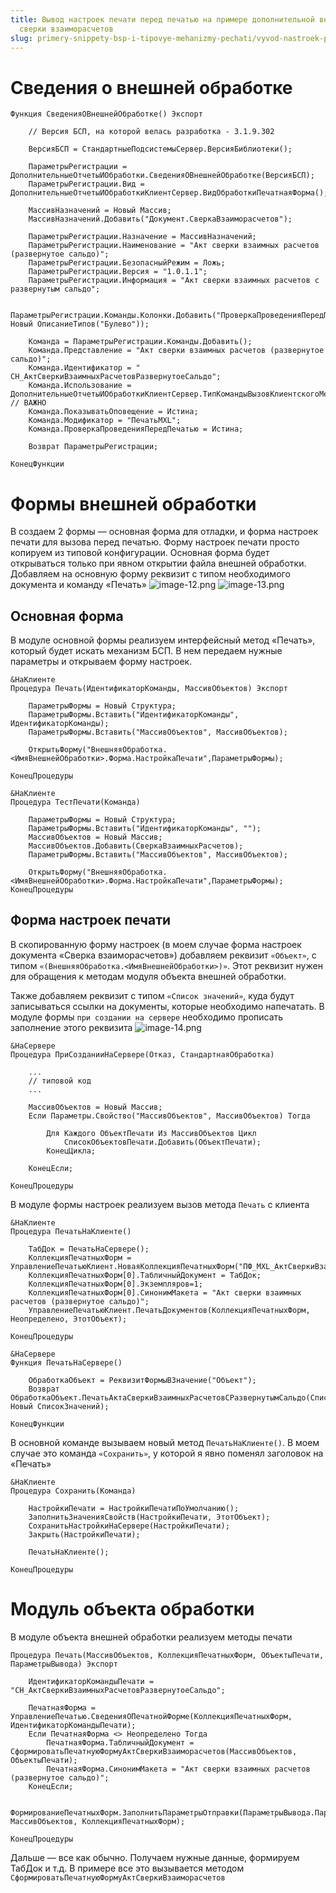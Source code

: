 ```yaml
---
title: Вывод настроек печати перед печатью на примере дополнительной внешней ПФ акта
  сверки взаиморасчетов
slug: primery-snippety-bsp-i-tipovye-mehanizmy-pechati/vyvod-nastroek-pechati-pered-pechatyu-na-primere-dopolnitelnoy-vneshney-pf-akta-sverki-vzaimoraschetov
---
```


# Сведения о внешней обработке
```bsl
Функция СведенияОВнешнейОбработке() Экспорт
	
	// Версия БСП, на которой велась разработка - 3.1.9.302
	
	ВерсияБСП = СтандартныеПодсистемыСервер.ВерсияБиблиотеки();
	
	ПараметрыРегистрации = ДополнительныеОтчетыИОбработки.СведенияОВнешнейОбработке(ВерсияБСП);
	ПараметрыРегистрации.Вид = ДополнительныеОтчетыИОбработкиКлиентСервер.ВидОбработкиПечатнаяФорма();
	
    МассивНазначений = Новый Массив;
	МассивНазначений.Добавить("Документ.СверкаВзаиморасчетов");
 
    ПараметрыРегистрации.Назначение = МассивНазначений;
    ПараметрыРегистрации.Наименование = "Акт сверки взаимных расчетов (развернутое сальдо)";
    ПараметрыРегистрации.БезопасныйРежим = Ложь;
    ПараметрыРегистрации.Версия = "1.0.1.1";    
    ПараметрыРегистрации.Информация = "Акт сверки взаимных расчетов с развернутым сальдо";
 
	ПараметрыРегистрации.Команды.Колонки.Добавить("ПроверкаПроведенияПередПечатью", Новый ОписаниеТипов("Булево"));
	
	Команда = ПараметрыРегистрации.Команды.Добавить();
    Команда.Представление = "Акт сверки взаимных расчетов (развернутое сальдо)";
    Команда.Идентификатор = " СН_АктСверкиВзаимныхРасчетовРазвернутоеСальдо";
    Команда.Использование = ДополнительныеОтчетыИОбработкиКлиентСервер.ТипКомандыВызовКлиентскогоМетода(); // ВАЖНО
    Команда.ПоказыватьОповещение = Истина;
	Команда.Модификатор = "ПечатьMXL";
	Команда.ПроверкаПроведенияПередПечатью = Истина;
	
    Возврат ПараметрыРегистрации;
	
КонецФункции  
```
# Формы внешней обработки
В создаем 2 формы — основная форма для отладки, и форма настроек печати для вызова перед печатью. Форму настроек печати просто копируем из типовой конфигурации. Основная форма будет открываться только при явном открытии файла внешней обработки.
Добавляем на основную форму реквизит с типом необходимого документа и команду «Печать»
![image-12.png](https://sinenikolsky.ru/s/QEWSKmHn7HKGJX4/download?path=%2F2025%2F04%2F16&files=5d781369-bfa1-4db3-8dcf-e4abd6c57bf2.png)
![image-13.png](https://sinenikolsky.ru/s/QEWSKmHn7HKGJX4/download?path=%2F2025%2F04%2F16&files=d87c1613-5ee7-4843-b61e-d73af33a7ee4.png)
## Основная форма
В модуле основной формы реализуем интерфейсный метод «Печать», который будет искать механизм БСП. В нем передаем нужные параметры и открываем форму настроек.
```bsl
&НаКлиенте
Процедура Печать(ИдентификаторКоманды, МассивОбъектов) Экспорт
		
	ПараметрыФормы = Новый Структура;
	ПараметрыФормы.Вставить("ИдентификаторКоманды", ИдентификаторКоманды);
	ПараметрыФормы.Вставить("МассивОбъектов", МассивОбъектов);
 
	ОткрытьФорму("ВнешняяОбработка.<ИмяВнешнейОбработки>.Форма.НастройкаПечати",ПараметрыФормы);
	
КонецПроцедуры
 
&НаКлиенте
Процедура ТестПечати(Команда)
	
	ПараметрыФормы = Новый Структура;
	ПараметрыФормы.Вставить("ИдентификаторКоманды", "");
	МассивОбъектов = Новый Массив;
	МассивОбъектов.Добавить(СверкаВзаимныхРасчетов); 
	ПараметрыФормы.Вставить("МассивОбъектов", МассивОбъектов);
 
	ОткрытьФорму("ВнешняяОбработка.<ИмяВнешнейОбработки>.Форма.НастройкаПечати",ПараметрыФормы);
КонецПроцедуры
```
## Форма настроек печати
В скопированную форму настроек (в моем случае форма настроек документа «Сверка взаиморасчетов») добавляем реквизит `«Объект»`, с типом `«(ВнешняяОбработка.<ИмяВнешнейОбработки>)»`. Этот реквизит нужен для обращения к методам модуля объекта внешней обработки.

Также добавляем реквизит с типом `«Список значений»`, куда будут записываться ссылки на документы, которые необходимо напечатать. В модуле формы `при создании на сервере` необходимо прописать заполнение этого реквизита
![image-14.png](https://sinenikolsky.ru/s/QEWSKmHn7HKGJX4/download?path=%2F2025%2F04%2F16&files=1bce3405-6d36-49ae-9a6a-26da857b8de7.png)
```bsl
&НаСервере
Процедура ПриСозданииНаСервере(Отказ, СтандартнаяОбработка)
	
    ...
	// типовой код
	...

	МассивОбъектов = Новый Массив;
	Если Параметры.Свойство("МассивОбъектов", МассивОбъектов) Тогда
		
		Для Каждого ОбъектПечати Из МассивОбъектов Цикл
			СписокОбъектовПечати.Добавить(ОбъектПечати);
		КонецЦикла;
		
	КонецЕсли;
 
КонецПроцедуры
```
В модуле формы настроек реализуем вызов метода `Печать` с клиента
```bsl
&НаКлиенте
Процедура ПечатьНаКлиенте()
 
    ТабДок = ПечатьНаСервере();
    КоллекцияПечатныхФорм = УправлениеПечатьюКлиент.НоваяКоллекцияПечатныхФорм("ПФ_MXL_АктСверкиВзаимныхРасчетовРазвернутоеСальдо");    
    КоллекцияПечатныхФорм[0].ТабличныйДокумент = ТабДок; 
    КоллекцияПечатныхФорм[0].Экземпляров=1;
    КоллекцияПечатныхФорм[0].СинонимМакета = "Акт сверки взаимных расчетов (развернутое сальдо)";  
    УправлениеПечатьюКлиент.ПечатьДокументов(КоллекцияПечатныхФорм, Неопределено, ЭтотОбъект);
 
КонецПроцедуры
 
&НаСервере
Функция ПечатьНаСервере()
	
	ОбработкаОбъект = РеквизитФормыВЗначение("Объект");  
	Возврат ОбработкаОбъект.ПечатьАктаСверкиВзаимныхРасчетовСРазвернутымСальдо(СписокОбъектовПечати.ВыгрузитьЗначения(), Новый СписокЗначений);
	
КонецФункции
```
В основной команде вызываем новый метод `ПечатьНаКлиенте()`. В моем случае это команда `«Сохранить»`, у которой я явно поменял заголовок на «Печать»
```bsl
&НаКлиенте
Процедура Сохранить(Команда)
 
	НастройкиПечати = НастройкиПечатиПоУмолчанию();
	ЗаполнитьЗначенияСвойств(НастройкиПечати, ЭтотОбъект);
	СохранитьНастройкиНаСервере(НастройкиПечати); 
	Закрыть(НастройкиПечати);
	
	ПечатьНаКлиенте();
	
КонецПроцедуры
```

# Модуль объекта обработки
В модуле объекта внешней обработки реализуем методы печати
```bsl
Процедура Печать(МассивОбъектов, КоллекцияПечатныхФорм, ОбъектыПечати, ПараметрыВывода) Экспорт
 
	ИдентификаторКомандыПечати = "СН_АктСверкиВзаимныхРасчетовРазвернутоеСальдо";
 
	ПечатнаяФорма = УправлениеПечатью.СведенияОПечатнойФорме(КоллекцияПечатныхФорм, ИдентификаторКомандыПечати);
	Если ПечатнаяФорма <> Неопределено Тогда
	    ПечатнаяФорма.ТабличныйДокумент = СформироватьПечатнуюФормуАктСверкиВзаиморасчетов(МассивОбъектов, ОбъектыПечати);
	    ПечатнаяФорма.СинонимМакета = "Акт сверки взаимных расчетов (развернутое сальдо)";
	КонецЕсли;
 
	ФормированиеПечатныхФорм.ЗаполнитьПараметрыОтправки(ПараметрыВывода.ПараметрыОтправки, МассивОбъектов, КоллекцияПечатныхФорм);
	
КонецПроцедуры
```
Дальше — все как обычно. Получаем нужные данные, формируем ТабДок и т.д. В примере все это вызывается методом `СформироватьПечатнуюФормуАктСверкиВзаиморасчетов`